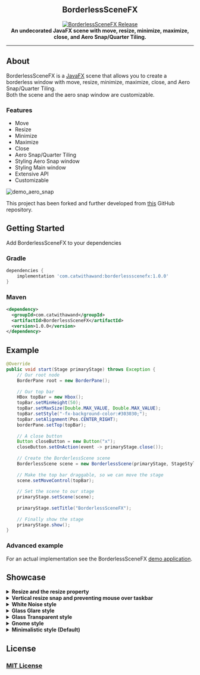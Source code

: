 <h2 align="center">BorderlessSceneFX</h2>
<p align="center">
	<a href="https://github.com/CatWithAWand/BorderlessSceneFX/releases"><img src="https://img.shields.io/github/release/CatWithAWand/BorderlessSceneFX?style=flat" alt="BorderlessSceneFX Release" /></a>
  <br>
  <strong>An undecorated JavaFX scene with move, resize, minimize, maximize, close, and Aero Snap/Quarter Tiling.</strong>
</p>


---

## About

BorderlessSceneFX is a [JavaFX](https://openjfx.io/) scene that allows you to create a borderless window with move,
resize, minimize, maximize, close, and Aero Snap/Quarter Tiling.
<br>
Both the scene and the aero snap window are customizable.

### Features

- Move
- Resize
- Minimize
- Maximize
- Close
- Aero Snap/Quarter Tiling
- Styling Aero Snap window
- Styling Main window
- Extensive API
- Customizable

![demo_aero_snap](https://res.cloudinary.com/dq6zv8koj/image/upload/v1667243031/GitHub-Assets/BorderlessSceneFX/demo_aero_snap_xbase8.gif)

This project has been forked and further developed from [this](https://github.com/goxr3plus/FX-BorderlessScene/) GitHub
repository.

## Getting Started

Add BorderlessSceneFX to your dependencies

### Gradle

```groovy
dependencies {
    implementation 'com.catwithawand:borderlessscenefx:1.0.0'
}
```

### Maven

``` XML
<dependency>
  <groupId>com.catwithawand</groupId>
  <artifactId>BorderlessSceneFX</artifactId>
  <version>1.0.0</version>
</dependency>
```

## Example

``` JAVA
@Override
public void start(Stage primaryStage) throws Exception {
    // Our root node
    BorderPane root = new BorderPane();
    
    // Our top bar
    HBox topBar = new Hbox();
    topBar.setMinHeight(50);
    topBar.setMaxSize(Double.MAX_VALUE, Double.MAX_VALUE);
    topBar.setStyle("-fx-background-color:#303030;");
    topBar.setAlignment(Pos.CENTER_RIGHT);
    borderPane.setTop(topBar);
    
    // A close button
    Button closeButton = new Button("x");
    closeButton.setOnAction(event -> primaryStage.close());
    
    // Create the BorderlessScene scene
    BorderlessScene scene = new BorderlessScene(primaryStage, StageStyle.TRANSPARENT, root, Color.TRANSPARENT);
    
    // Make the top bar draggable, so we can move the stage
    scene.setMoveControl(topBar);
    
    // Set the scene to our stage
    primaryStage.setScene(scene);
    
    primaryStage.setTitle("BorderlessSceneFX");
    
    // Finally show the stage
    primaryStage.show();
}
```

### Advanced example

For an actual implementation see the BorderlessSceneFX [demo application]().

## Showcase

<details>
<summary><b>Resize and the resize property</b></summary>

![demo_resizable](https://res.cloudinary.com/dq6zv8koj/image/upload/v1667243044/GitHub-Assets/BorderlessSceneFX/demo_resizable_ny1fqb.gif)

</details>

<details>
<summary><b>Vertical resize snap and preventing mouse over taskbar</b></summary>

![demo_vertical_and_taskbar](https://res.cloudinary.com/dq6zv8koj/image/upload/v1667243041/GitHub-Assets/BorderlessSceneFX/demo_vertical_and_taskbar_zcdvog.gif)

</details>

<details>
<summary><b>White Noise style</b></summary>

![demo_white_noise](https://res.cloudinary.com/dq6zv8koj/image/upload/v1667243029/GitHub-Assets/BorderlessSceneFX/demo_white_noise_bewgej.png)

</details>

<details>
<summary><b>Glass Glare style</b></summary>

![demo_glass_glare](https://res.cloudinary.com/dq6zv8koj/image/upload/v1667243029/GitHub-Assets/BorderlessSceneFX/demo_glass_glare_h8nmpn.png)

</details>

<details>
<summary><b>Glass Transparent style</b></summary>

![demo_glass_transparent](https://res.cloudinary.com/dq6zv8koj/image/upload/v1667243029/GitHub-Assets/BorderlessSceneFX/demo_glass_transparent_y27eic.png)

</details>

<details>
<summary><b>Gnome style</b></summary>

![demo_gnome](https://res.cloudinary.com/dq6zv8koj/image/upload/v1667243029/GitHub-Assets/BorderlessSceneFX/demo_gnome_jlb3im.png)

</details>

<details>
<summary><b>Minimalistic style (Default)</b></summary>

![demo_minimalistic](https://res.cloudinary.com/dq6zv8koj/image/upload/v1667243029/GitHub-Assets/BorderlessSceneFX/demo_minimalistic_qixuko.png)

</details>

## License

### [MIT License](https://github.com/CatWithAWand/BorderlessSceneFX/blob/main/LICENSE)